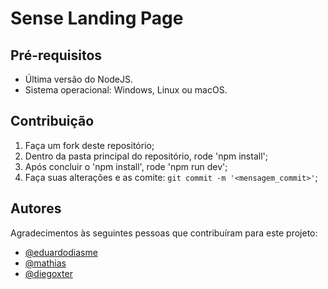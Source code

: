 # Sense Landing Page

## Pré-requisitos

- Última versão do NodeJS.
- Sistema operacional: Windows, Linux ou macOS.

## Contribuição

1. Faça um fork deste repositório;
2. Dentro da pasta principal do repositório, rode 'npm install';
3. Após concluir o 'npm install', rode 'npm run dev';
4. Faça suas alterações e as comite: `git commit -m '<mensagem_commit>'`;

## Autores

Agradecimentos às seguintes pessoas que contribuíram para este projeto:

* [@eduardodiasme](https://github.com/eduardodiasme)
* [@mathias](https://github.com/mathias)
* [@diegoxter](https://github.com/diegoxter)